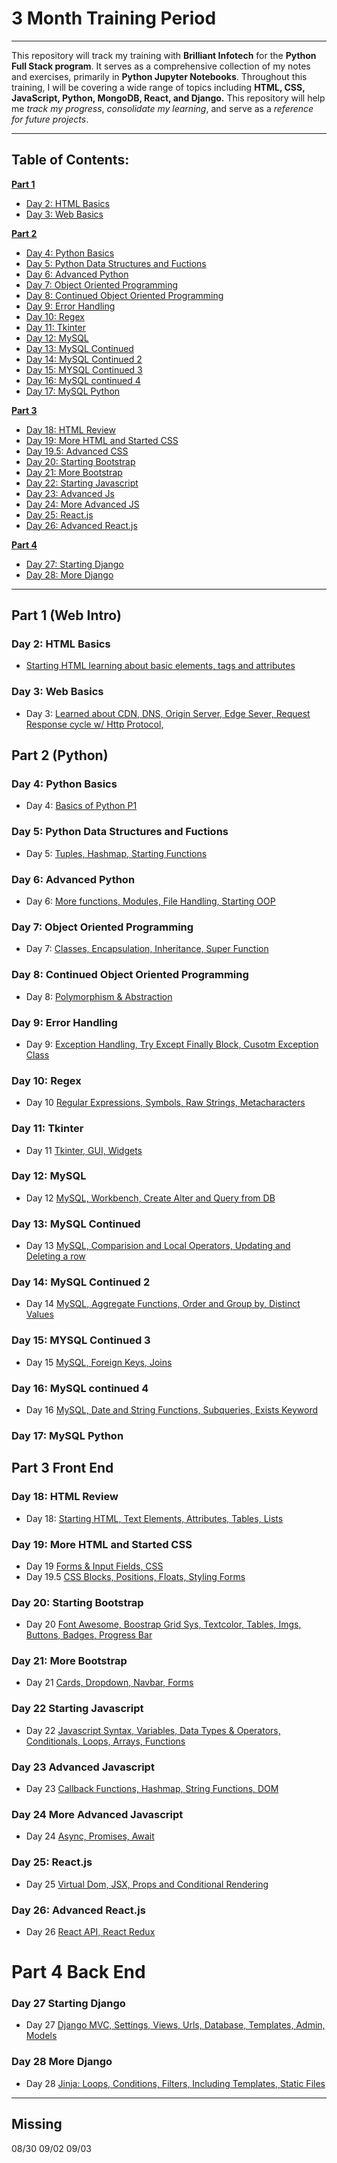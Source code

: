 # 3 Month Training Period
---

This repository will track my training with **Brilliant Infotech** for the **Python Full Stack program**. It serves as a comprehensive collection of my notes and exercises, primarily in **Python Jupyter Notebooks**. Throughout this training, I will be covering a wide range of topics including **HTML, CSS, JavaScript, Python, MongoDB, React, and Django.** This repository will help me *track my progress*, *consolidate my learning*, and serve as a *reference for future projects*.

---

## Table of Contents:

**[Part 1](#part-1-web-intro)** 
- [Day 2: HTML Basics](#day-2-html-basics)
- [Day 3: Web Basics](#day-3-web-basics)

**[Part 2](#part-2-python)**
- [Day 4: Python Basics](#day-4-python-basics)
- [Day 5: Python Data Structures and Fuctions](#day-5-python-data-structures-and-fuctions)
- [Day 6: Advanced Python](#day-6-advanced-python)
- [Day 7: Object Oriented Programming](#day-7-object-oriented-programming)
- [Day 8: Continued Object Oriented Programming](#day-8-continued-object-oriented-programming)
- [Day 9: Error Handling](#day-9-error-handling)
- [Day 10: Regex](#day-10-regex)
- [Day 11: Tkinter](#day-11-tkinter)
- [Day 12: MySQL](#day-12-mysql)
- [Day 13: MySQL Continued](#day-13-mysql-continued)
- [Day 14: MySQL Continued 2](#day-14-mysql-continued-2)
- [Day 15: MYSQL Continued 3](#day-15-mysql-continued-3)
- [Day 16: MySQL continued 4](#day-16-mysql-continued-4)
- [Day 17: MySQL Python](#day-17-mysql-python)

**[Part 3](#part-3-front-end)**
- [Day 18: HTML Review](#day-18-html-review)
- [Day 19: More HTML and Started CSS](#day-19-more-html-and-started-css)
- [Day 19.5: Advanced CSS](#day-19-more-html-and-started-css)
- [Day 20: Starting Bootstrap](#day-20-starting-bootstrap)
- [Day 21: More Bootstrap](#day-21-more-bootstrap)
- [Day 22: Starting Javascript](#day-22-starting-javascript)
- [Day 23: Advanced Js](#day-23-advanced-javascript)
- [Day 24: More Advanced JS](#day-24-more-advanced_javascript)
- [Day 25: React.js](#day-25-reactjs)
- [Day 26: Advanced React.js ](#day-26-advanced-reactjs)

**[Part 4](#part-4-back-end)**
- [Day 27: Starting Django](#day-27-starting-django)
- [Day 28: More Django](#day-28-more-django)


----

## Part 1 (Web Intro)

### Day 2: HTML Basics
- [Starting HTML learning about basic elements, tags and attributes](Notes/July%202024/07_22/class02_07_22.ipynb)

### Day 3: Web Basics
- Day 3: [Learned about CDN, DNS, Origin Server, Edge Sever, Request Response cycle w/ Http Protocol,](Notes/July%202024/07_23/class03_07_23.ipynb)

## Part 2 (Python)

### Day 4: Python Basics
- Day 4: [Basics of Python P1](Notes/July%202024/07_24/class04_07_24.ipynb)

### Day 5: Python Data Structures and Fuctions
- Day 5: [Tuples, Hashmap, Starting Functions](Notes/July%202024/07_25/class05_07_25.ipynb)

### Day 6: Advanced Python 
- Day 6: [More functions, Modules, File Handling, Starting OOP](Notes/July%202024/07_28/class06_07_28.ipynb)

### Day 7: Object Oriented Programming 
- Day 7: [Classes, Encapsulation, Inheritance, Super Function](Notes/July%202024/07_29/class07_07_29.ipynb)

### Day 8: Continued Object Oriented Programming
- Day 8: [Polymorphism & Abstraction](Notes/July%202024/07_30/class08_07_30.ipynb)

### Day 9: Error Handling
- Day 9: [Exception Handling, Try Except Finally Block, Cusotm Exception Class](Notes/July%202024/07_31/class09_07_31.ipynb)

### Day 10: Regex 
- Day 10 [Regular Expressions, Symbols, Raw Strings, Metacharacters](Notes/August%202024/08_01/class10_08_01.ipynb)

### Day 11: Tkinter
- Day 11 [Tkinter, GUI, Widgets](Notes/August%202024/08_04/class11_08_04.ipynb)

### Day 12: MySQL
- Day 12 [MySQL, Workbench, Create Alter and Query from DB](Notes/August%202024/08_05/class12_08_05.ipynb)

### Day 13: MySQL Continued
- Day 13 [MySQL, Comparision and Local Operators, Updating and Deleting a row](Notes/August%202024/08_06/class13_08_06.ipynb)

### Day 14: MySQL Continued 2
- Day 14 [MySQL, Aggregate Functions, Order and Group by, Distinct Values](Notes/August%202024/08_07/class14_08_07.ipynb)

### Day 15: MYSQL Continued 3
- Day 15 [MySQL, Foreign Keys, Joins](Notes/August%202024/08_08/class15_08_08.ipynb)

### Day 16: MySQL continued 4
- Day 16 [MySQL, Date and String Functions, Subqueries, Exists Keyword](Notes/August%202024/08_11/class16_08_11.ipynb)

### Day 17: MySQL Python

## Part 3 Front End

### Day 18: HTML Review
- Day 18: [Starting HTML, Text Elements, Attributes, Tables, Lists](Notes/August%202024/08_18/class18_08_18.ipynb)

### Day 19: More HTML and Started CSS
- Day 19 [Forms & Input Fields, CSS](Notes/August%202024/08_19/class19_08_19.ipynb)
- Day 19.5 [CSS Blocks, Positions, Floats, Styling Forms](Notes/August%202024/08_20/class19_05_08_20.ipynb)

### Day 20: Starting Bootstrap
- Day 20 [Font Awesome, Boostrap Grid Sys, Textcolor, Tables, Imgs, Buttons, Badges, Progress Bar](Notes/August%202024/08_21/class20_08_21.ipynb)

### Day 21: More Bootstrap
- Day 21 [Cards, Dropdown, Navbar, Forms](Notes/August%202024/08_22/class21_08_22.ipynb)

### Day 22 Starting Javascript
- Day 22 [Javascript Syntax, Variables, Data Types & Operators, Conditionals, Loops, Arrays, Functions](Notes/August%202024/08_25/class22_08_25.ipynb)

### Day 23 Advanced Javascript
- Day 23 [Callback Functions, Hashmap, String Functions, DOM](Notes/August%202024/08_26/class23_08_26.ipynb)


### Day 24 More Advanced Javascript
- Day 24 [Async, Promises, Await](Notes/August%202024/08_27/class24_08_26.ipynb)

### Day 25: React.js
- Day 25 [Virtual Dom, JSX, Props and Conditional Rendering](Notes/August%202024/08_28/class25_08_28.ipynb)

### Day 26: Advanced React.js
- Day 26 [React API, React Redux](Notes/September%202024/09_03/class26_09_03.ipynb)


# Part 4 Back End

### Day 27 Starting Django
- Day 27 [Django MVC, Settings, Views, Urls, Database, Templates, Admin, Models](Notes/September%202024/09_04/class27_09_04.ipynb)

### Day 28 More Django
- Day 28 [Jinja: Loops, Conditions, Filters, Including Templates, Static Files](Notes/September%202024/09_05/class28_09_05.ipynb)



---

## Missing

08/30
09/02
09/03